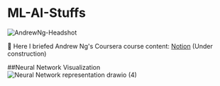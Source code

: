 # ML-AI-Stuffs
![AndrewNg-Headshot](https://user-images.githubusercontent.com/78297310/143755780-3e3dbefd-2df0-478d-8b42-f8efb86ab866.jpeg)

📌 Here I briefed Andrew Ng's Coursera course content:
[Notion](https://spectacled-homburg-df1.notion.site/Andrew-Ng-Course-60043bbdd25a4cbe90b7ec05d2c404ef) (Under construction)

##Neural Network Visualization
![Neural  Network representation drawio (4)](https://user-images.githubusercontent.com/78297310/143812928-2d7856dd-b57a-4ca7-981e-c555ff2e2763.png)
